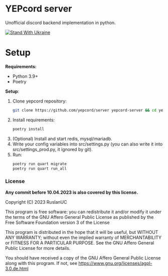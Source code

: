 # YEPcord server
Unofficial discord backend implementation in python.

[![Stand With Ukraine](.github/banner-direct.svg)](https://stand-with-ukraine.pp.ua)

# Setup
**Requirements:**
 - Python 3.9+
 - Poetry
 
**Setup**:
1. Clone yepcord repository:
    ```bash
    git clone https://github.com/yepcord/server yepcord-server && cd yepcord-server
    ```
2. Install requirements:
    ```bash
    poetry install
    ```
3. (Optional) Install and start redis, mysql/mariadb.
4. Write your config variables into src/settings.py (you can also write it into src/settings_prod.py, it ignored by git).
5. Run: 
    ```bash
    poetry run quart migrate
    poetry run quart run_all
    ```


### License

**Any commit before 10.04.2023 is also covered by this license.**

Copyright (C) 2023 RuslanUC

This program is free software: you can redistribute it and/or modify
it under the terms of the GNU Affero General Public License as
published by the Free Software Foundation version 3 of the
License

This program is distributed in the hope that it will be useful,
but WITHOUT ANY WARRANTY; without even the implied warranty of
MERCHANTABILITY or FITNESS FOR A PARTICULAR PURPOSE. See the
GNU Affero General Public License for more details.

You should have received a copy of the GNU Affero General Public License
along with this program. If not, see https://www.gnu.org/licenses/agpl-3.0.de.html